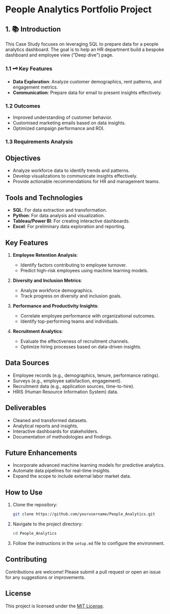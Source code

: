 # People Analytics Portfolio Project

## 1. 📚️ Introduction
This Case Study focuses on leveraging SQL to prepare data for a people analytics dashboard. The goal is to help an HR department build a bespoke dashboard and employee view ("Deep dive") page.

### 1.1 🗝️ Key Features

- **Data Exploration**: Analyze customer demographics, rent patterns, and engagement metrics.
- **Communication**: Prepare data for email to present insights effectively.


### 1.2 Outcomes

- Improved understanding of customer behavior.
- Customised marketing emails based on data insights.
- Optimized campaign performance and ROI.

### 1.3 Requirements Analysis

## Objectives
- Analyze workforce data to identify trends and patterns.
- Develop visualizations to communicate insights effectively.
- Provide actionable recommendations for HR and management teams.

## Tools and Technologies
- **SQL**: For data extraction and transformation.
- **Python**: For data analysis and visualization.
- **Tableau/Power BI**: For creating interactive dashboards.
- **Excel**: For preliminary data exploration and reporting.

## Key Features
1. **Employee Retention Analysis**:
    - Identify factors contributing to employee turnover.
    - Predict high-risk employees using machine learning models.

2. **Diversity and Inclusion Metrics**:
    - Analyze workforce demographics.
    - Track progress on diversity and inclusion goals.

3. **Performance and Productivity Insights**:
    - Correlate employee performance with organizational outcomes.
    - Identify top-performing teams and individuals.

4. **Recruitment Analytics**:
    - Evaluate the effectiveness of recruitment channels.
    - Optimize hiring processes based on data-driven insights.

## Data Sources
- Employee records (e.g., demographics, tenure, performance ratings).
- Surveys (e.g., employee satisfaction, engagement).
- Recruitment data (e.g., application sources, time-to-hire).
- HRIS (Human Resource Information System) data.

## Deliverables
- Cleaned and transformed datasets.
- Analytical reports and insights.
- Interactive dashboards for stakeholders.
- Documentation of methodologies and findings.

## Future Enhancements
- Incorporate advanced machine learning models for predictive analytics.
- Automate data pipelines for real-time insights.
- Expand the scope to include external labor market data.

## How to Use
1. Clone the repository:
    ```bash
    git clone https://github.com/yourusername/People_Analytics.git
    ```
2. Navigate to the project directory:
    ```bash
    cd People_Analytics
    ```
3. Follow the instructions in the `setup.md` file to configure the environment.

## Contributing
Contributions are welcome! Please submit a pull request or open an issue for any suggestions or improvements.

## License
This project is licensed under the [MIT License](LICENSE).





